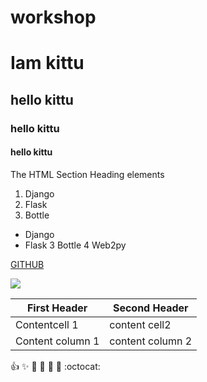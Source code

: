 # workshop
# Iam kittu 
## hello kittu
### hello kittu
#### hello kittu
The HTML Section Heading elements
1. Django
2. Flask
3. Bottle

* Django
* Flask
3 Bottle
4 Web2py

[GITHUB](https://github.com)

<img src="https://th.bing.com/th/id/OIP.3LHlBbseJJu11fbfwMrV2wHaNK?w=115&h=192&c=7&o=5&dpr=1.5&pid=1.7">


First Header | Second Header
------------ | -------------
Contentcell 1  | content cell2
Content column 1  | content column 2

:+1: :sparkles: :camel: :tada:
:rocket: :metal: :octocat:

